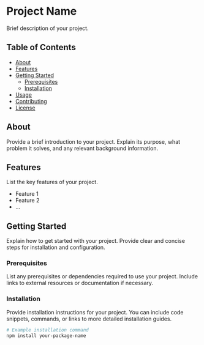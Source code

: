 # Project Name

Brief description of your project.

## Table of Contents

- [About](#about)
- [Features](#features)
- [Getting Started](#getting-started)
  - [Prerequisites](#prerequisites)
  - [Installation](#installation)
- [Usage](#usage)
- [Contributing](#contributing)
- [License](#license)

## About

Provide a brief introduction to your project. Explain its purpose, what problem it solves, and any relevant background information.

## Features

List the key features of your project.

- Feature 1
- Feature 2
- ...

## Getting Started

Explain how to get started with your project. Provide clear and concise steps for installation and configuration.

### Prerequisites

List any prerequisites or dependencies required to use your project. Include links to external resources or documentation if necessary.

### Installation

Provide installation instructions for your project. You can include code snippets, commands, or links to more detailed installation guides.

```bash
# Example installation command
npm install your-package-name
